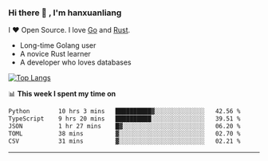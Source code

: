 ### Hi there 👋 , I'm hanxuanliang

<!--
**hanxuanliang/hanxuanliang** is a ✨ _special_ ✨ repository because its `README.md` (this file) appears on your GitHub profile.

Here are some ideas to get you started:

- 🔭 I’m currently working on ...
- 🌱 I’m currently learning ...
- 👯 I’m looking to collaborate on ...
- 🤔 I’m looking for help with ...
- 💬 Ask me about ...
- 📫 How to reach me: ...
- 😄 Pronouns: ...
- ⚡ Fun fact: ...
-->
I ❤ Open Source. I love [Go](https://golang.org) and [Rust](https://www.rust-lang.org/zh-CN/).

* Long-time Golang user
* A novice Rust learner
* A developer who loves databases

[![Top Langs](https://github-readme-stats.vercel.app/api?username=hanxuanliang&show_icons=true&count_private=true&line_height=40)](https://github.com/anuraghazra/github-readme-stats)

📊 **This week I spent my time on**
<!--START_SECTION:waka-->

```txt
Python        10 hrs 3 mins   ██████████▓░░░░░░░░░░░░░░   42.56 %
TypeScript    9 hrs 20 mins   ██████████░░░░░░░░░░░░░░░   39.51 %
JSON          1 hr 27 mins    █▓░░░░░░░░░░░░░░░░░░░░░░░   06.20 %
TOML          38 mins         ▓░░░░░░░░░░░░░░░░░░░░░░░░   02.70 %
CSV           31 mins         ▓░░░░░░░░░░░░░░░░░░░░░░░░   02.21 %
```

<!--END_SECTION:waka-->

***
